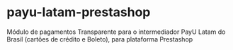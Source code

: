 # payu-latam-prestashop
Módulo de pagamentos Transparente para o intermediador PayU Latam do Brasil (cartões de crédito e Boleto), para plataforma Prestashop
